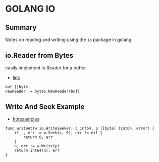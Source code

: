 # GOLANG IO

## Summary

Notes on reading and writing using the `io` package in golang

## io.Reader from Bytes

easily implement io.Reader for a buffer

- [link](https://golang.org/pkg/bytes/#NewReader)

```golang
buf []byte
newReader := bytes.NewReader(buf)
```

## Write And Seek Example

- [hotexamples](https://golang.hotexamples.com/examples/io/WriteSeeker/-/golang-writeseeker-class-examples.html)

```golang
func writeAt(w io.WriteSeeker, c int64, p []byte) (int64, error) {
	if _, err := w.Seek(c, 0); err != nil {
		return 0, err
	}
	n, err := w.Write(p)
	return int64(n), err
}
```
